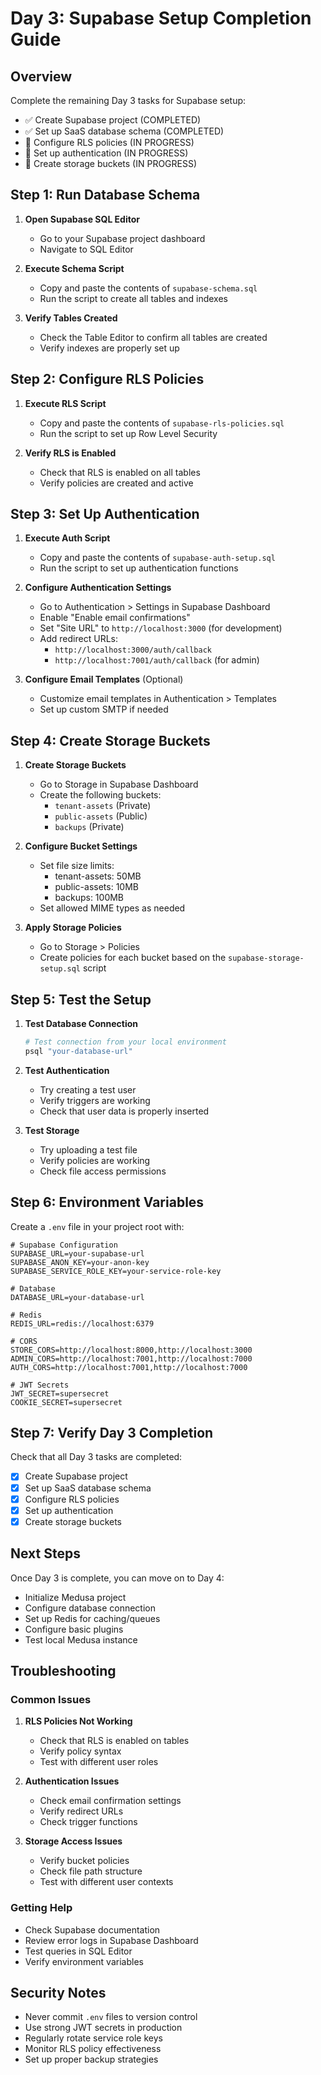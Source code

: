 # Day 3: Supabase Setup Completion Guide

## Overview
Complete the remaining Day 3 tasks for Supabase setup:
- ✅ Create Supabase project (COMPLETED)
- ✅ Set up SaaS database schema (COMPLETED)
- 🔄 Configure RLS policies (IN PROGRESS)
- 🔄 Set up authentication (IN PROGRESS)
- 🔄 Create storage buckets (IN PROGRESS)

## Step 1: Run Database Schema

1. **Open Supabase SQL Editor**
   - Go to your Supabase project dashboard
   - Navigate to SQL Editor

2. **Execute Schema Script**
   - Copy and paste the contents of `supabase-schema.sql`
   - Run the script to create all tables and indexes

3. **Verify Tables Created**
   - Check the Table Editor to confirm all tables are created
   - Verify indexes are properly set up

## Step 2: Configure RLS Policies

1. **Execute RLS Script**
   - Copy and paste the contents of `supabase-rls-policies.sql`
   - Run the script to set up Row Level Security

2. **Verify RLS is Enabled**
   - Check that RLS is enabled on all tables
   - Verify policies are created and active

## Step 3: Set Up Authentication

1. **Execute Auth Script**
   - Copy and paste the contents of `supabase-auth-setup.sql`
   - Run the script to set up authentication functions

2. **Configure Authentication Settings**
   - Go to Authentication > Settings in Supabase Dashboard
   - Enable "Enable email confirmations"
   - Set "Site URL" to `http://localhost:3000` (for development)
   - Add redirect URLs:
     - `http://localhost:3000/auth/callback`
     - `http://localhost:7001/auth/callback` (for admin)

3. **Configure Email Templates** (Optional)
   - Customize email templates in Authentication > Templates
   - Set up custom SMTP if needed

## Step 4: Create Storage Buckets

1. **Create Storage Buckets**
   - Go to Storage in Supabase Dashboard
   - Create the following buckets:
     - `tenant-assets` (Private)
     - `public-assets` (Public)
     - `backups` (Private)

2. **Configure Bucket Settings**
   - Set file size limits:
     - tenant-assets: 50MB
     - public-assets: 10MB
     - backups: 100MB
   - Set allowed MIME types as needed

3. **Apply Storage Policies**
   - Go to Storage > Policies
   - Create policies for each bucket based on the `supabase-storage-setup.sql` script

## Step 5: Test the Setup

1. **Test Database Connection**
   ```bash
   # Test connection from your local environment
   psql "your-database-url"
   ```

2. **Test Authentication**
   - Try creating a test user
   - Verify triggers are working
   - Check that user data is properly inserted

3. **Test Storage**
   - Try uploading a test file
   - Verify policies are working
   - Check file access permissions

## Step 6: Environment Variables

Create a `.env` file in your project root with:

```env
# Supabase Configuration
SUPABASE_URL=your-supabase-url
SUPABASE_ANON_KEY=your-anon-key
SUPABASE_SERVICE_ROLE_KEY=your-service-role-key

# Database
DATABASE_URL=your-database-url

# Redis
REDIS_URL=redis://localhost:6379

# CORS
STORE_CORS=http://localhost:8000,http://localhost:3000
ADMIN_CORS=http://localhost:7001,http://localhost:7000
AUTH_CORS=http://localhost:7001,http://localhost:7000

# JWT Secrets
JWT_SECRET=supersecret
COOKIE_SECRET=supersecret
```

## Step 7: Verify Day 3 Completion

Check that all Day 3 tasks are completed:

- [x] Create Supabase project
- [x] Set up SaaS database schema
- [x] Configure RLS policies
- [x] Set up authentication
- [x] Create storage buckets

## Next Steps

Once Day 3 is complete, you can move on to Day 4:
- Initialize Medusa project
- Configure database connection
- Set up Redis for caching/queues
- Configure basic plugins
- Test local Medusa instance

## Troubleshooting

### Common Issues

1. **RLS Policies Not Working**
   - Check that RLS is enabled on tables
   - Verify policy syntax
   - Test with different user roles

2. **Authentication Issues**
   - Check email confirmation settings
   - Verify redirect URLs
   - Check trigger functions

3. **Storage Access Issues**
   - Verify bucket policies
   - Check file path structure
   - Test with different user contexts

### Getting Help

- Check Supabase documentation
- Review error logs in Supabase Dashboard
- Test queries in SQL Editor
- Verify environment variables

## Security Notes

- Never commit `.env` files to version control
- Use strong JWT secrets in production
- Regularly rotate service role keys
- Monitor RLS policy effectiveness
- Set up proper backup strategies
